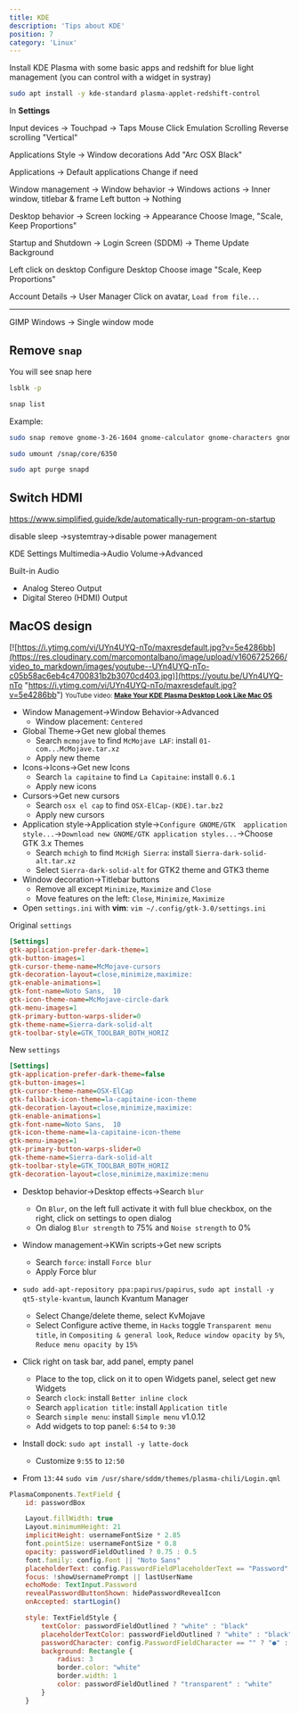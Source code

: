 ```yaml
---
title: KDE
description: 'Tips about KDE'
position: 7
category: 'Linux'
---
```


Install KDE Plasma with some basic apps and redshift for blue light management (you can control with a widget in systray)

```bash
sudo apt install -y kde-standard plasma-applet-redshift-control
```

In **Settings**

Input devices -> Touchpad -> Taps
Mouse Click Emulation
Scrolling
Reverse scrolling "Vertical"

Applications Style -> Window decorations
Add "Arc OSX Black"

Applications -> Default applications
Change if need

Window management -> Window behavior -> Windows actions -> Inner window, titlebar & frame
Left button -> Nothing

Desktop behavior -> Screen locking -> Appearance
Choose Image, "Scale, Keep Proportions"

Startup and  Shutdown -> Login Screen (SDDM) -> Theme
Update Background

Left click on desktop
Configure Desktop
Choose image
"Scale, Keep Proportions"

Account Details -> User Manager
Click on avatar, `Load from file...`

---

GIMP
Windows -> Single window mode

## Remove `snap`

You will see snap here

```bash
lsblk -p
```

```bash
snap list
```

Example:

```bash
sudo snap remove gnome-3-26-1604 gnome-calculator gnome-characters gnome-logs gnome-system-monitor
```

```bash
sudo umount /snap/core/6350
```

```bash
sudo apt purge snapd
```

## Switch HDMI

<https://www.simplified.guide/kde/automatically-run-program-on-startup>

disable sleep ->systemtray->disable power management

KDE Settings
Multimedia->Audio Volume->Advanced

Built-in Audio

- Analog Stereo Output
- Digital Stereo (HDMI) Output

## MacOS design

[![https://i.ytimg.com/vi/UYn4UYQ-nTo/maxresdefault.jpg?v=5e4286bb](https://res.cloudinary.com/marcomontalbano/image/upload/v1606725266/video_to_markdown/images/youtube--UYn4UYQ-nTo-c05b58ac6eb4c4700831b2b3070cd403.jpg)](https://youtu.be/UYn4UYQ-nTo "https://i.ytimg.com/vi/UYn4UYQ-nTo/maxresdefault.jpg?v=5e4286bb")
<small>YouTube video: [**Make Your KDE Plasma Desktop Look Like Mac OS**](https://youtu.be/UYn4UYQ-nTo)</small>

- Window Management->Window Behavior->Advanced
  - Window placement: `Centered`
- Global Theme->Get new global themes
  - Search `mcmojave` to find `McMojave LAF`: install `01-com...McMojave.tar.xz`
  - Apply new theme
- Icons->Icons->Get new Icons
  - Search `la capitaine` to find `La Capitaine`: install `0.6.1`
  - Apply new icons
- Cursors->Get new cursors
  - Search `osx el cap` to find `OSX-ElCap-(KDE).tar.bz2`
  - Apply new cursors
- Application style->Application style->`Configure GNOME/GTK  application style...`->`Download new GNOME/GTK application styles...`->Choose GTK 3.x Themes
  - Search `mchigh` to find `McHigh Sierra`: install `Sierra-dark-solid-alt.tar.xz`
  - Select `Sierra-dark-solid-alt` for GTK2 theme and GTK3 theme
- Window decoration->Titlebar buttons
  - Remove all except `Minimize`, `Maximize` and `Close`
  - Move features on the left: `Close`, `Minimize`, `Maximize`
- Open `settings.ini` with **vim**: `vim ~/.config/gtk-3.0/settings.ini`

Original `settings`

```ini
[Settings]
gtk-application-prefer-dark-theme=1
gtk-button-images=1
gtk-cursor-theme-name=McMojave-cursors
gtk-decoration-layout=close,minimize,maximize:
gtk-enable-animations=1
gtk-font-name=Noto Sans,  10
gtk-icon-theme-name=McMojave-circle-dark
gtk-menu-images=1
gtk-primary-button-warps-slider=0
gtk-theme-name=Sierra-dark-solid-alt
gtk-toolbar-style=GTK_TOOLBAR_BOTH_HORIZ
```

New `settings`

```ini
[Settings]
gtk-application-prefer-dark-theme=false
gtk-button-images=1
gtk-cursor-theme-name=OSX-ElCap
gtk-fallback-icon-theme=la-capitaine-icon-theme
gtk-decoration-layout=close,minimize,maximize:
gtk-enable-animations=1
gtk-font-name=Noto Sans,  10
gtk-icon-theme-name=la-capitaine-icon-theme
gtk-menu-images=1
gtk-primary-button-warps-slider=0
gtk-theme-name=Sierra-dark-solid-alt
gtk-toolbar-style=GTK_TOOLBAR_BOTH_HORIZ
gtk-decoration-layout=close,minimize,maximize:menu
```

- Desktop behavior->Desktop effects->Search `blur`
  - On `Blur`, on the left full activate it with full blue checkbox, on the right, click on settings to open dialog
  - On dialog `Blur strength` to 75% and `Noise strength` to 0%
- Window management->KWin scripts->Get new scripts
  - Search `force`: install `Force blur`
  - Apply Force blur
- `sudo add-apt-repository ppa:papirus/papirus`, `sudo apt install -y qt5-style-kvantum`, launch Kvantum Manager
  - Select Change/delete theme, select KvMojave
  - Select Configure active theme, in `Hacks` toggle `Transparent menu title`, in `Compositing & general look`, `Reduce window opacity by` `5%`, `Reduce menu opacity by` `15%`

- Click right on task bar, add panel, empty panel
  - Place to the top, click on it to open Widgets panel, select get new Widgets
  - Search `clock`: install `Better inline clock`
  - Search `application title`: install `Application title`
  - Search `simple menu`: install `Simple menu` v1.0.12
  - Add widgets to top panel: `6:54` to `9:30`
- Install dock: `sudo apt install -y latte-dock`
  - Customize `9:55` to `12:50`
- From `13:44` `sudo vim /usr/share/sddm/themes/plasma-chili/Login.qml`

```qml
PlasmaComponents.TextField {
    id: passwordBox

    Layout.fillWidth: true
    Layout.minimumHeight: 21
    implicitHeight: usernameFontSize * 2.85
    font.pointSize: usernameFontSize * 0.8
    opacity: passwordFieldOutlined ? 0.75 : 0.5
    font.family: config.Font || "Noto Sans"
    placeholderText: config.PasswordFieldPlaceholderText == "Password" ? i18nd("plasma_lookandfeel_org.kde.lookandfeel", "Password") : config.PasswordFieldPlaceholderText
    focus: !showUsernamePrompt || lastUserName
    echoMode: TextInput.Password
    revealPasswordButtonShown: hidePasswordRevealIcon
    onAccepted: startLogin()

    style: TextFieldStyle {
        textColor: passwordFieldOutlined ? "white" : "black"
        placeholderTextColor: passwordFieldOutlined ? "white" : "black"
        passwordCharacter: config.PasswordFieldCharacter == "" ? "●" : config.PasswordFieldCharacter
        background: Rectangle {
            radius: 3
            border.color: "white"
            border.width: 1
            color: passwordFieldOutlined ? "transparent" : "white"
        }
    }
```
